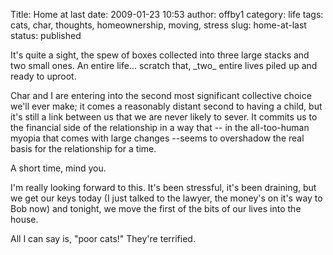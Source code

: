 Title: Home at last
date: 2009-01-23 10:53
author: offby1
category: life
tags: cats, char, thoughts, homeownership, moving, stress
slug: home-at-last
status: published

It\'s quite a sight, the spew of boxes collected into three large stacks and two small ones. An entire life\... scratch that, \_two\_ entire lives piled up and ready to uproot.

Char and I are entering into the second most significant collective choice we\'ll ever make; it comes a reasonably distant second to having a child, but it\'s still a link between us that we are never likely to sever. It commits us to the financial side of the relationship in a way that \-- in the all-too-human myopia that comes with large changes \--seems to overshadow the real basis for the relationship for a time.

A short time, mind you.

I\'m really looking forward to this. It\'s been stressful, it\'s been draining, but we get our keys today (I just talked to the lawyer, the money\'s on it\'s way to Bob now) and tonight, we move the first of the bits of our lives into the house.

All I can say is, \"poor cats!\" They\'re terrified.
